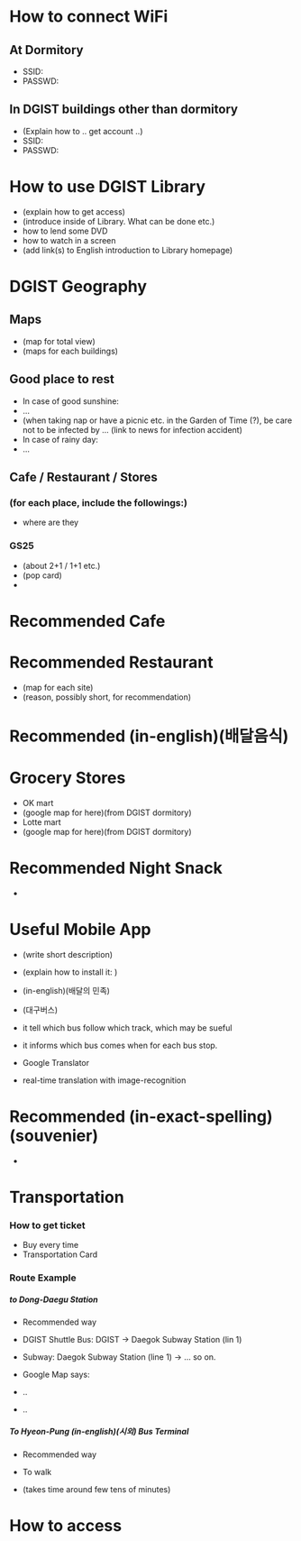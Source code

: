 # How to connect WiFi
## At Dormitory
- SSID: 
- PASSWD: 

## In DGIST buildings other than dormitory
- (Explain how to .. get account ..)
- SSID:
- PASSWD: 


# How to use DGIST Library
- (explain how to get access)
- (introduce inside of Library. What can be done etc.)
 - how to lend some DVD
 - how to watch in a screen
- (add link(s) to English introduction to Library homepage)


# DGIST Geography
## Maps
- (map for total view)
- (maps for each buildings)

## Good place to rest
- In case of good sunshine:
 - ...
 - (when taking nap or have a picnic etc. in the Garden of Time (?), be care not to be infected by ... (link to news for infection accident)
- In case of rainy day:
 - ...

## Cafe / Restaurant / Stores
### (for each place, include the followings:)
- where are they
### GS25
 - (about 2+1 / 1+1 etc.)
 - (pop card)
 - 


# Recommended Cafe

# Recommended Restaurant
 - (map for each site)
 - (reason, possibly short, for recommendation)

# Recommended (in-english)(배달음식)


# Grocery Stores
- OK mart
 - (google map for here)(from DGIST dormitory)
- Lotte mart
 - (google map for here)(from DGIST dormitory)

# Recommended Night Snack
- 


# Useful Mobile App
 - (write short description)
 - (explain how to install it: )
- (in-english)(배달의 민족)

- (대구버스)
 - it tell which bus follow which track, which may be sueful
 - it informs which bus comes when for each bus stop.

- Google Translator
 - real-time translation with image-recognition


# Recommended (in-exact-spelling)(souvenier)
- 

# Transportation
### How to get ticket
- Buy every time
- Transportation Card

### Route Example

##### to Dong-Daegu Station
- Recommended way
 - DGIST Shuttle Bus: DGIST -> Daegok Subway Station (lin 1)
 - Subway: Daegok Subway Station (line 1) -> ... so on.

- Google Map says:
 - ..
 - ..

##### To Hyeon-Pung (in-english)(시외) Bus Terminal
- Recommended way

- To walk
 - (takes time around few tens of minutes)


# How to access 







